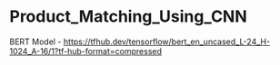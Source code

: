 # Product_Matching_Using_CNN
BERT Model - https://tfhub.dev/tensorflow/bert_en_uncased_L-24_H-1024_A-16/1?tf-hub-format=compressed
